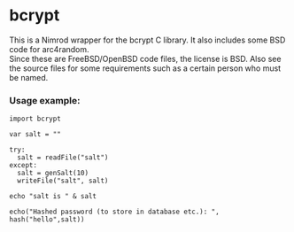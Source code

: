 bcrypt
======

This is a Nimrod wrapper for the bcrypt C library.  It also includes some BSD code for arc4random.  
Since these are FreeBSD/OpenBSD code files, the license is BSD.  Also see the source files for some requirements
such as a certain person who must be named.

### Usage example:

```nimrod
import bcrypt

var salt = ""

try:
  salt = readFile("salt")
except:
  salt = genSalt(10)
  writeFile("salt", salt)

echo "salt is " & salt

echo("Hashed password (to store in database etc.): ", hash("hello",salt))
```

